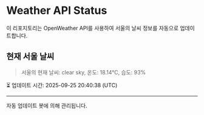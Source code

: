 
# Weather API Status

이 리포지토리는 OpenWeather API를 사용하여 서울의 날씨 정보를 자동으로 업데이트합니다.

## 현재 서울 날씨
> 서울의 현재 날씨: clear sky, 온도: 18.14°C, 습도: 93%

⏳ 업데이트 시간: 2025-09-25 20:40:38 (UTC)

---
자동 업데이트 봇에 의해 관리됩니다.
